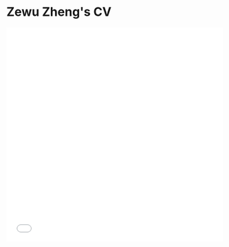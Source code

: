 # Zewu Zheng's CV

<iframe src="file.pdf" width="100%" height="500" frameborder="0" />

marp your-markdown.md --html --pdf --allow-local-files
